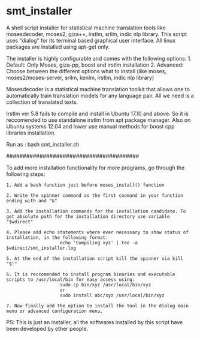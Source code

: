 # smt_installer

A shell script installer for statistical machine translation tools like mosesdecoder, moses2, giza++, irstlm, srilm, indic nlp library. This script uses "dialog" for its terminal based graphical user interface. All linux packages are installed using apt-get only.
 
The installer is highly configurable and comes with the following options: 
    1. Default: Only Moses, giza-pp, boost and irstlm installation
    2. Advanced: Choose between the different options what to install (like moses, moses2/moses-server, srilm, kenlm, irstlm, indic nlp library)

Mosesdecoder is a statistical machine translation toolkit that allows one to
automatically train translation models for any language pair. All we need is a
collection of translated texts.

Irstlm ver 5.8 fails to compile and install in Ubuntu 17.10 and above. So it is reccomended to use standalone irstlm from apt package manager. 
Also on Ubuntu systems 12.04 and lower use manual methods for boost cpp libraries installation.

Run as : bash smt_installer.sh


########################################


To add more installation functionality for more programs, go through the following steps:

	1. Add a bash function just before moses_install() function

	2. Write the spinner command as the first coomand in your function ending with and "&"

	3. Add the installation commands for the installation candidate. To get absolute path for the installation directory use variable "$wdirect"

	4. Please add echo statements where ever necessary to show status of installation, in the following format:
						echo 'Compiling xyz' | tee -a  $wdirect/smt_installer.log

	5. At the end of the installation script kill the spinner via kill "$!"

	6. It is reccomended to install program binaries and executable scripts to /usr/local/bin for easy access using:
						sudo cp bin/xyz /usr/local/bin/xyz 
						or
						sudo install abc/xyz /usr/local/bin/xyz

	7. Now finally add the option to install the tool in the dialog main menu or advanced configuration menu.



PS: This is just an installer, all the softwares installed by this script have been developed by other people. 
